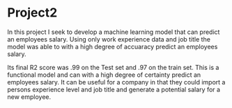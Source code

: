 # Project2

In this project I seek to develop a machine learning model that can predict an employees salary. Using only work experience data and job title the model was able to with a high degree of accuaracy predict an employees salary.

Its final R2 score was .99 on the Test set and .97 on the train set. This is a functional model and can with a high degree of certainty predict an employees salary. It can be useful for a company in that they could import a persons experience level and job title and generate a potential salary for a new employee. 

